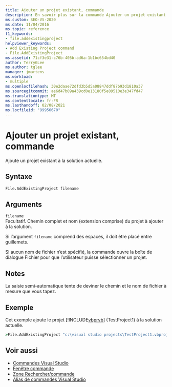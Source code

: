 ```yaml
---
title: Ajouter un projet existant, commande
description: En savoir plus sur la commande Ajouter un projet existant et sur la façon dont elle ajoute un projet existant à une solution actuelle.
ms.custom: SEO-VS-2020
ms.date: 11/04/2016
ms.topic: reference
f1_keywords:
- file.addexistingproject
helpviewer_keywords:
- Add Existing Project command
- File.AddExistingProject
ms.assetid: 71cf3e31-c76b-405b-ad6a-1b1bc654bd40
author: TerryGLee
ms.author: tglee
manager: jmartens
ms.workload:
- multiple
ms.openlocfilehash: 30e2daae72dfd3b5d5a08847ddf87b93d1810a37
ms.sourcegitcommit: ae6d47b09a439cd0e13180f5e89510e3e347fd47
ms.translationtype: MT
ms.contentlocale: fr-FR
ms.lasthandoff: 02/08/2021
ms.locfileid: "99956670"
---
```

# <a name="add-existing-project-command"></a>Ajouter un projet existant, commande
Ajoute un projet existant à la solution actuelle.

## <a name="syntax"></a>Syntaxe

```cmd
File.AddExistingProject filename
```

## <a name="arguments"></a>Arguments
`filename`\
Facultatif. Chemin complet et nom (extension comprise) du projet à ajouter à la solution.

Si l’argument `filename` comprend des espaces, il doit être placé entre guillemets.

Si aucun nom de fichier n’est spécifié, la commande ouvre la boîte de dialogue Fichier pour que l’utilisateur puisse sélectionner un projet.

## <a name="remarks"></a>Notes
La saisie semi-automatique tente de deviner le chemin et le nom de fichier à mesure que vous tapez.

## <a name="example"></a>Exemple
Cet exemple ajoute le projet [!INCLUDE[vbprvb](../../code-quality/includes/vbprvb_md.md)] (TestProject1) à la solution actuelle.

```cmd
>File.AddExistingProject "c:\visual studio projects\TestProject1.vbproj"
```

## <a name="see-also"></a>Voir aussi

- [Commandes Visual Studio](../../ide/reference/visual-studio-commands.md)
- [Fenêtre commande](../../ide/reference/command-window.md)
- [Zone Rechercher/commande](../../ide/find-command-box.md)
- [Alias de commandes Visual Studio](../../ide/reference/visual-studio-command-aliases.md)
